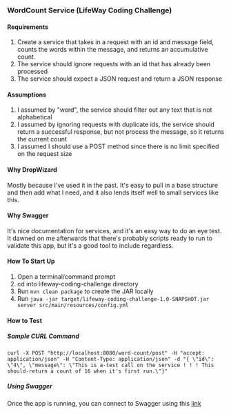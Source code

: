 ### WordCount Service (LifeWay Coding Challenge)

#### Requirements
1. Create a service that takes in a request with an id and message field, counts the words within the message, and returns an accumulative count.
2. The service should ignore requests with an id that has already been processed
3. The service should expect a JSON request and return a JSON response
 
#### Assumptions
1. I assumed by "word", the service should filter out any text that is not alphabetical
2. I assumed by ignoring requests with duplicate ids, the service should return a successful response, but not process the message, so it returns the current count
3. I assumed I should use a POST method since there is no limit specified on the request size

#### Why DropWizard
Mostly because I've used it in the past. It's easy to pull in a base structure and then add what I need, and it also lends itself well to small services like this.

#### Why Swagger
It's nice documentation for services, and it's an easy way to do an eye test. It dawned on me afterwards that there's probably scripts ready to run to validate this app, 
but it's a good tool to include regardless.

#### How To Start Up
1. Open a terminal/command prompt
2. cd into lifeway-coding-challenge directory
3. Run `mvn clean package` to create the JAR locally
4. Run `java -jar target/lifeway-coding-challenge-1.0-SNAPSHOT.jar server src/main/resources/config.yml`


#### How to Test
##### Sample CURL Command
```
curl -X POST "http://localhost:8080/word-count/post" -H "accept: application/json" -H "Content-Type: application/json" -d "{ \"id\": \"4\", \"message\": \"This is a-test call on the service ! ! ! This should-return a count of 16 when it's first run.\"}"
```

##### Using Swagger
Once the app is running, you can connect to Swagger using this [link](http://localhost:8080/swagger) 
